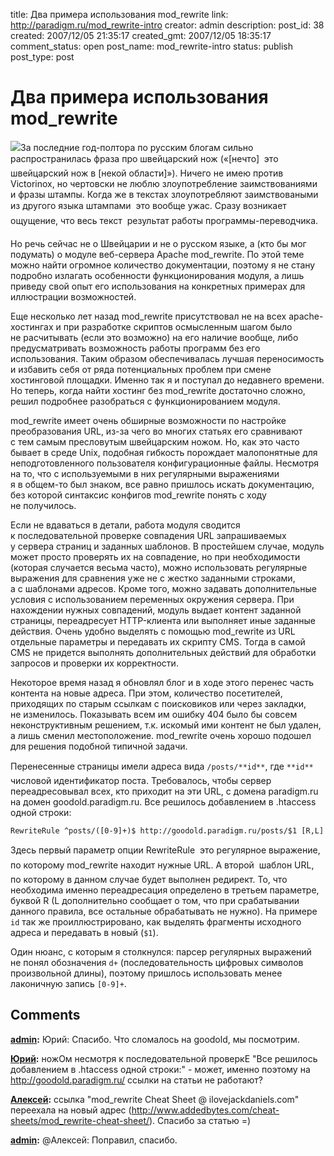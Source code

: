 title: Два примера использования mod_rewrite
link: http://paradigm.ru/mod_rewrite-intro
creator: admin
description: 
post_id: 38
created: 2007/12/05 21:35:17
created_gmt: 2007/12/05 18:35:17
comment_status: open
post_name: mod_rewrite-intro
status: publish
post_type: post

# Два примера использования mod_rewrite

![](/;-\)/2007/12/swiss_army_knife.png)За последние год-полтора по русским блогам сильно распространилась фраза про швейцарский нож («[нечто]  это швейцарский нож в [некой области]»). Ничего не имею против Victorinox, но чертовски не люблю злоупотребление заимствованиями и фразы штампы. Когда же в текстах злоупотребляют заимствоваными из другого языка штампами  это вообще ужас. Сразу возникает ощущение, что весь текст  результат работы программы-переводчика.

Но речь сейчас не о Швейцарии и не о русском языке, а (кто бы мог подумать) о модуле веб-сервера Apache mod_rewrite. По этой теме можно найти огромное количество документации, поэтому я не стану подробно излагать особенности функционирования модуля, а лишь приведу свой опыт его использования на конкретных примерах для иллюстрации возможностей.

Еще несколько лет назад mod_rewrite присутствовал не на всех apache-хостингах и при разработке скриптов осмысленным шагом было не расчитывать (если это возможно) на его наличие вообще, либо предусматривать возможность работы программ без его использования. Таким образом обеспечивалась лучшая переносимость и избавить себя от ряда потенциальных проблем при смене хостинговой площадки. Именно так я и поступал до недавнего времени. Но теперь, когда найти хостинг без mod_rewrite достаточно сложно, решил подробнее разобраться с функционированием модуля.

mod_rewrite имеет очень обширные возможности по настройке преобразования URL, из-за чего во многих статьях его сравнивают с тем самым пресловутым швейцарским ножом. Но, как это часто бывает в среде Unix, подобная гибкость порождает малопонятные для неподготовленного пользователя конфигурационные файлы. Несмотря на то, что с используемыми в них регулярными выражениями я в общем-то был знаком, все равно пришлось искать документацию, без которой синтаксис конфигов mod_rewrite понять с ходу не получилось.

Если не вдаваться в детали, работа модуля сводится к последовательной проверке совпадения URL запрашиваемых у сервера страниц и заданных шаблонов. В простейшем случае, модуль может просто проверять их на совпадение, но при необходимости (которая случается весьма часто), можно использовать регулярные выражения для сравнения уже не с жестко заданными строками, а с шаблонами адресов. Кроме того, можно задавать дополнительные условия с использованием переменных окружения сервера. При нахождении нужных совпадений, модуль выдает контент заданной страницы, переадресует HTTP-клиента или выполняет иные заданные действия. Очень удобно выделять с помощью mod_rewrite из URL отдельные параметры и передавать их скрипту CMS. Тогда в самой CMS не придется выполнять дополнительных действий для обработки запросов и проверки их корректности.

Некоторое время назад я обновлял блог и в ходе этого перенес часть контента на новые адреса. При этом, количество посетителей, приходящих по старым ссылкам с поисковиков или через закладки, не изменилось. Показывать всем им ошибку 404 было бы совсем неконструктивным решением, т.к. искомый ими контент не был удален, а лишь сменил местоположение. mod_rewrite очень хорошо подошел для решения подобной типичной задачи.

Перенесенные страницы имели адреса вида `/posts/**id**`, где `**id**`  числовой идентификатор поста. Требовалось, чтобы сервер переадресовывал всех, кто приходит на эти URL, с домена paradigm.ru на домен goodold.paradigm.ru. Все решилось добавлением в .htaccess одной строки:
    
    RewriteRule ^posts/([0-9]+)$ http://goodold.paradigm.ru/posts/$1 [R,L]

Здесь первый параметр опции RewriteRule  это регулярное выражение, по которому mod_rewrite находит нужные URL. А второй  шаблон URL, по которому в данном случае будет выполнен редирект. То, что необходима именно переадресация определено в третьем параметре, буквой R (L дополнительно сообщает о том, что при срабатывании данного правила, все остальные обрабатывать не нужно). На примере `id` так же проиллюстрировано, как выделять фрагменты исходного адреса и передавать в новый (`$1`).

Один нюанс, с которым я столкнулся: парсер регулярных выражений не понял обозначения `d+` (последовательность цифровых символов произвольной длины), поэтому пришлось использовать менее лаконичную запись `[0-9]+`.

## Comments

**[admin](#41908 "2010/01/08 11:34:26"):** Юрий: Спасибо. Что сломалось на goodold, мы посмотрим.

**[Юрий](#41897 "2010/01/08 04:58:21"):** ножОм несмотря к последовательной проверкЕ "Все решилось добавлением в .htaccess одной строки:" - может, именно поэтому на http://goodold.paradigm.ru/ ссылки на статьи не работают?

**[Алексей](#40598 "2009/12/04 16:37:58"):** ссылка "mod_rewrite Cheat Sheet @ ilovejackdaniels.com" переехала на новый адрес (http://www.addedbytes.com/cheat-sheets/mod_rewrite-cheat-sheet/). Спасибо за статью =)

**[admin](#40602 "2009/12/04 18:29:20"):** @Алексей: Поправил, спасибо.

